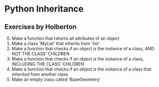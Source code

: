 # Python Inheritance
## Exercises by Holberton
0. Make a function that returns all attributes of an object
1. Make a class 'MyList' that inherits from 'list'
2. Make a function that checks if an object is the instance of a class, AND NOT THE CLASS' CHILDREN
3. Make a function that checks if an object is the instance of a class, INCLUDING THE CLASS' CHILDREN
4. Make a function that checks if an object is the instance of a class that _inherited_ from another class
5. Make an empty class called 'BaseGeometry'
